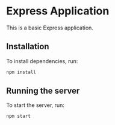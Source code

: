 # Express Application

This is a basic Express application.

## Installation

To install dependencies, run:

```bash
npm install
```

## Running the server

To start the server, run:

```bash
npm start
```
